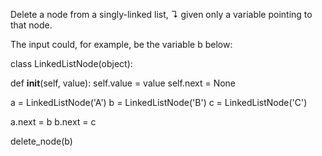Delete a node from a singly-linked list, ↴ given only a variable pointing to that node.

The input could, for example, be the variable b below:

class LinkedListNode(object):

def __init__(self, value):
    self.value = value
    self.next  = None

a = LinkedListNode('A')
b = LinkedListNode('B')
c = LinkedListNode('C')

a.next = b
b.next = c

delete_node(b)